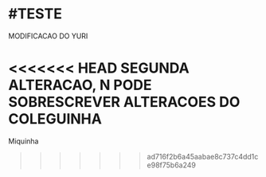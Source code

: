 #TESTE
========
MODIFICACAO DO YURI

<<<<<<< HEAD
SEGUNDA ALTERACAO, N PODE SOBRESCREVER ALTERACOES DO COLEGUINHA
=======
Miquinha
>>>>>>> ad716f2b6a45aabae8c737c4dd1ce98f75b6a249
